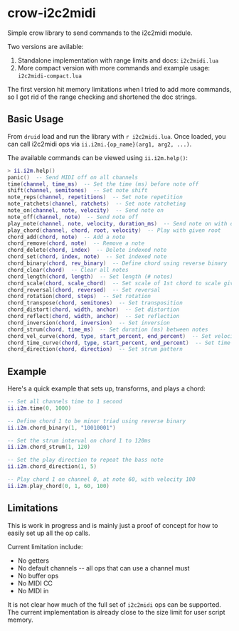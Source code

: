 # crow-i2c2midi
Simple crow library to send commands to the i2c2midi module.

Two versions are avilable:
1. Standalone implementation with range limits and docs: `i2c2midi.lua`
2. More compact version with more commands and example usage: `i2c2midi-compact.lua`

The first version hit memory limitations when I tried to add more commands, so I got
rid of the range checking and shortened the doc strings. 


## Basic Usage

From `druid` load and run the library with `r i2c2midi.lua`. Once loaded, you can call i2c2midi
ops via `ii.i2mi.{op_name}(arg1, arg2, ...)`.

The available commands can be viewed using `ii.i2m.help()`:
```lua
> ii.i2m.help()
panic()  -- Send MIDI off on all channels
time(channel, time_ms)  -- Set the time (ms) before note off
shift(channel, semitones)  -- Set note shift
note_reps(channel, repetitions)  -- Set note repetition
note_ratchets(channel, ratchets)  -- Set note ratcheting
note_on(channel, note, velocity)  -- Send note on
note_off(channel, note)  -- Send note off
play_note(channel, note, velocity, duration_ms)  -- Send note on with duration
play_chord(channel, chord, root, velocity)  -- Play with given root
chord_add(chord, note)  -- Add a note
chord_remove(chord, note)  -- Remove a note
chord_delete(chord, index)  -- Delete indexed note
chord_set(chord, index, note)  -- Set indexed note
chord_binary(chord, rev_binary)  -- Define chord using reverse binary
chord_clear(chord)  -- Clear all notes
chord_length(chord, length)  -- Set length (# notes)
chord_scale(chord, scale_chord)  -- Set scale of 1st chord to scale given by 2nd
chord_reversal(chord, reversed)  -- Set reversal
chord_rotation(chord, steps)  -- Set rotation
chord_transpose(chord, semitones)  -- Set transposition
chord_distort(chord, width, anchor)  -- Set distortion
chord_reflect(chord, width, anchor)  -- Set reflection
chord_inversion(chord, inversion)  -- Set inversion
chord_strum(chord, time_ms)  -- Set duration (ms) between notes
chord_vel_curve(chord, type, start_percent, end_percent)  -- Set velocity curve
chord_time_curve(chord, type, start_percent, end_percent)  -- Set time curve
chord_direction(chord, direction)  -- Set strum pattern
```

## Example

Here's a quick example that sets up, transforms, and plays a chord:

```lua
-- Set all channels time to 1 second
ii.i2m.time(0, 1000)

-- Define chord 1 to be minor triad using reverse binary
ii.i2m.chord_binary(1, "10010001")

-- Set the strum interval on chord 1 to 120ms
ii.i2m.chord_strum(1, 120)

-- Set the play direction to repeat the bass note
ii.i2m.chord_direction(1, 5)

-- Play chord 1 on channel 0, at note 60, with velocity 100
ii.i2m.play_chord(0, 1, 60, 100) 
```

## Limitations

This is work in progress and is mainly just a proof of concept for how to easily set up all the
op calls.

Current limitation include:
- No getters
- No default channels -- all ops that can use a channel must
- No buffer ops
- No MIDI CC
- No MIDI in

It is not clear how much of the full set of `i2c2midi` ops can be supported. The current
implementation is already close to the size limit for user script memory.
